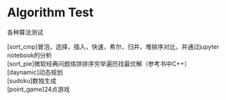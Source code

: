 # Algorithm Test
各种算法测试

[sort_cmp]冒泡，选择，插入，快速，希尔，归并，堆排序对比，并通过jupyter notebook的分析  
[sort_pie]微软经典问题烙饼排序穷举遍历找最优解（参考书中C++）  
[daynamic]动态规划  
[sudoku]数独生成  
[point_game]24点游戏  